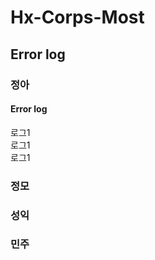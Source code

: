 # Hx-Corps-Most
## Error log

### 정아
#### Error log
로그1 <br/>
로그1 <br/>
로그1 <br/>

### 정모

### 성익

### 민주

